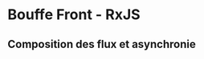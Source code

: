 <!-- .slide: class="first-slide" -->

# **Bouffe Front - RxJS**

## **Composition des flux et asynchronie**

